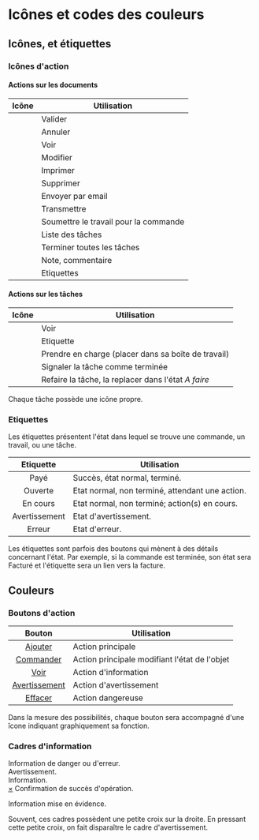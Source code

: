 # Icônes et codes des couleurs


## Icônes, et étiquettes

### Icônes d'action

#### Actions sur les documents

Icône | Utilisation
:----:|-------------
<i class="glyphicon glyphicon-ok"></i> | Valider
<i class="glyphicon glyphicon-remove"></i> | Annuler
<i class="glyphicon glyphicon-eye-open"></i> | Voir
<i class="glyphicon glyphicon-pencil"></i> | Modifier
<i class="glyphicon glyphicon-print"></i> | Imprimer
<i class="glyphicon glyphicon-trash"></i> | Supprimer
<i class="glyphicon glyphicon-envelope"></i> | Envoyer par email
<i class="glyphicon glyphicon-send"></i> | Transmettre
<i class="glyphicon glyphicon-cog"></i> | Soumettre le travail pour la commande
<i class="glyphicon glyphicon-tasks"></i> | Liste des tâches
<i class="glyphicon glyphicon-play"></i> | Terminer toutes les tâches
<i class="glyphicon glyphicon-edit"></i> | Note, commentaire
<i class="glyphicon glyphicon-tags"></i> | Etiquettes



#### Actions sur les tâches

Icône | Utilisation
:----:|-------------
<i class="glyphicon glyphicon-eye-open"></i> | Voir
<i class="glyphicon glyphicon-tag"></i> | Etiquette
<i class="glyphicon glyphicon-inbox"></i> | Prendre en charge (placer dans sa boîte de travail)
<i class="glyphicon glyphicon-ok-sign"></i> | Signaler la tâche comme terminée
<i class="glyphicon glyphicon-remove"></i> | Refaire la tâche, la replacer dans l'état _A faire_


Chaque tâche possède une icône propre.


### Etiquettes

Les étiquettes présentent l'état dans lequel se trouve une commande, un travail, ou une tâche.

Etiquette | Utilisation
:--------:|-------------
<span class="label label-success">Payé</span> | Succès, état normal, terminé.
<span class="label label-primary">Ouverte</span> | Etat normal, non terminé, attendant une action.
<span class="label label-info">En cours</span> | Etat normal, non terminé; action(s) en cours.
<span class="label label-warning">Avertissement</span> | Etat d'avertissement.
<span class="label label-danger">Erreur</span> | Etat d'erreur.

Les étiquettes sont parfois des boutons qui mènent à des détails concernant l'état.
Par exemple, si la commande est terminée, son état sera <span class="label label-success">Facturé</span> et l'étiquette sera un lien vers la facture.

## Couleurs

### Boutons d'action


Bouton | Utilisation
:-----:| -------------
<a class="btn btn-primary" href="#" title="Ajouter"><i class="glyphicon glyphicon-plus"></i> Ajouter</a> | Action principale
<a class="btn btn-success" href="#" title="Commander"><i class="glyphicon glyphicon-ok"></i> Commander</a> | Action principale modifiant l'état de l'objet
<a class="btn btn-info" href="#" title="Voir"><i class="glyphicon glyphicon-eye-open"></i> Voir</a> | Action d'information
<a class="btn btn-warning" href="#" title="Avertissement"><i class="glyphicon glyphicon-warning-sign"></i> Avertissement</a> | Action d'avertissement
<a class="btn btn-danger" href="#" title="Effacer"><i class="glyphicon glyphicon-remove"></i> Effacer</a> | Action dangereuse


Dans la mesure des possibilités, chaque bouton sera accompagné d'une îcone indiquant graphiquement sa fonction.



### Cadres d'information

<div class="alert alert-danger">
Information de danger ou d'erreur.
</div>


<div class="alert alert-warning">
Avertissement.
</div>


<div class="alert alert-info">
Information.
</div>



<div class="alert alert-success">
<a href="#" class="close" data-dismiss="alert">&times;</a>
Confirmation de succès d'opération.
</div>



<div class="alert bg-primary">
<p>Information mise en évidence.</p>
</div>


Souvent, ces cadres possèdent une petite croix sur la droite.
En pressant cette petite croix, on fait disparaître le cadre d'avertissement.
